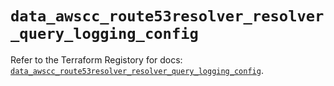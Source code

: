 # `data_awscc_route53resolver_resolver_query_logging_config`

Refer to the Terraform Registory for docs: [`data_awscc_route53resolver_resolver_query_logging_config`](https://registry.terraform.io/providers/hashicorp/awscc/0.70.0/docs/data-sources/route53resolver_resolver_query_logging_config).
